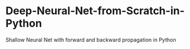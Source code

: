 # Deep-Neural-Net-from-Scratch-in-Python
Shallow Neural Net with forward and backward propagation in Python

